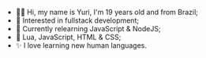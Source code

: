 - 👋🏽 Hi, my name is Yuri, I'm 19 years old and from Brazil;
- 🧐 Interested in fullstack development;
- 🌱 Currently relearning JavaScript & NodeJS;
- 💜 Lua, JavaScript, HTML & CSS;
- ✨ I love learning new human languages.
